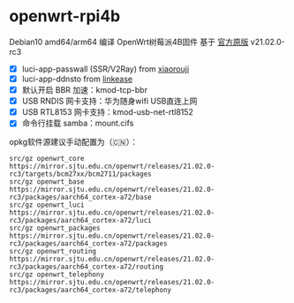 # openwrt-rpi4b

Debian10 amd64/arm64 编译 OpenWrt树莓派4B固件 基于 [官方原版](https://github.com/openwrt/openwrt) v21.02.0-rc3

- [x] luci-app-passwall (SSR/V2Ray) from [xiaorouji](https://github.com/xiaorouji/openwrt-passwall)
- [x] luci-app-ddnsto from [linkease](https://github.com/linkease/nas-packages)
- [x] 默认开启 BBR 加速：kmod-tcp-bbr
- [x] USB RNDIS 网卡支持：华为随身wifi USB直连上网
- [x] USB RTL8153 网卡支持：kmod-usb-net-rtl8152
- [x] 命令行挂载 samba：mount.cifs

opkg软件源建议手动配置为（🇨🇳）：
```
src/gz openwrt_core https://mirror.sjtu.edu.cn/openwrt/releases/21.02.0-rc3/targets/bcm27xx/bcm2711/packages
src/gz openwrt_base https://mirror.sjtu.edu.cn/openwrt/releases/21.02.0-rc3/packages/aarch64_cortex-a72/base
src/gz openwrt_luci https://mirror.sjtu.edu.cn/openwrt/releases/21.02.0-rc3/packages/aarch64_cortex-a72/luci
src/gz openwrt_packages https://mirror.sjtu.edu.cn/openwrt/releases/21.02.0-rc3/packages/aarch64_cortex-a72/packages
src/gz openwrt_routing https://mirror.sjtu.edu.cn/openwrt/releases/21.02.0-rc3/packages/aarch64_cortex-a72/routing
src/gz openwrt_telephony https://mirror.sjtu.edu.cn/openwrt/releases/21.02.0-rc3/packages/aarch64_cortex-a72/telephony
```
